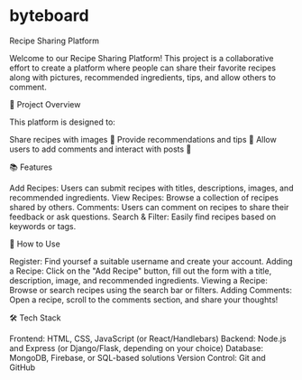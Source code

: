 # byteboard
Recipe Sharing Platform

Welcome to our Recipe Sharing Platform! This project is a collaborative effort to create a platform where people can share their favorite recipes along with pictures, recommended ingredients, tips, and allow others to comment.

🚀 Project Overview

This platform is designed to:

Share recipes with images 📸
Provide recommendations and tips 🍴
Allow users to add comments and interact with posts 💬

📚 Features

Add Recipes: Users can submit recipes with titles, descriptions, images, and recommended ingredients.
View Recipes: Browse a collection of recipes shared by others.
Comments: Users can comment on recipes to share their feedback or ask questions.
Search & Filter: Easily find recipes based on keywords or tags.

📏 How to Use

Register: Find yoursef a suitable username and create your account.
Adding a Recipe: Click on the "Add Recipe" button, fill out the form with a title, description, image, and recommended ingredients.
Viewing a Recipe: Browse or search recipes using the search bar or filters.
Adding Comments: Open a recipe, scroll to the comments section, and share your thoughts!

🛠️ Tech Stack

Frontend: HTML, CSS, JavaScript (or React/Handlebars)
Backend: Node.js and Express (or Django/Flask, depending on your choice)
Database: MongoDB, Firebase, or SQL-based solutions
Version Control: Git and GitHub
